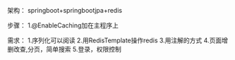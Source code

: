 架构：
  springboot+springbootjpa+redis
  
步骤：
1.@EnableCaching加在主程序上


需求：
1.序列化可以阅读
2.用RedisTemplate操作redis
3.用注解的方式
4.页面增删改查,分页，简单搜索
5.登录，权限控制

